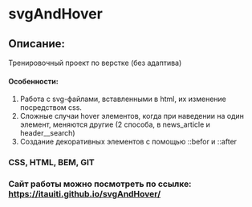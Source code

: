 # svgAndHover

## Описание:
Тренировочный проект по верстке (без адаптива)
#### Особенности:
1. Работа с svg-файлами, вставленными в html, их изменение посредством css.
2. Сложные случаи hover элементов, когда при наведении на один элемент, меняются другие (2 способа, в news_article и header__search)
3. Создание декоративных элементов с помощью ::befor и ::after

### CSS, HTML, BEM, GIT

### Сайт работы можно посмотреть по ссылке: https://itauiti.github.io/svgAndHover/
